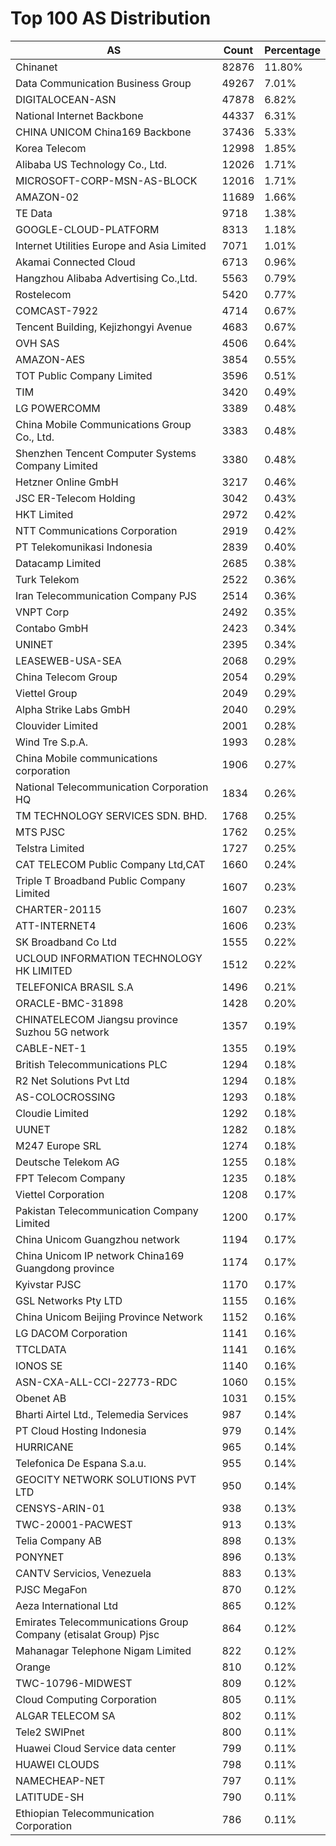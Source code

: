 # Top 100 AS Distribution
| AS | Count | Percentage |
|----|----|----|
| Chinanet | 82876 | 11.80% |
| Data Communication Business Group | 49267 | 7.01% |
| DIGITALOCEAN-ASN | 47878 | 6.82% |
| National Internet Backbone | 44337 | 6.31% |
| CHINA UNICOM China169 Backbone | 37436 | 5.33% |
| Korea Telecom | 12998 | 1.85% |
| Alibaba US Technology Co., Ltd. | 12026 | 1.71% |
| MICROSOFT-CORP-MSN-AS-BLOCK | 12016 | 1.71% |
| AMAZON-02 | 11689 | 1.66% |
| TE Data | 9718 | 1.38% |
| GOOGLE-CLOUD-PLATFORM | 8313 | 1.18% |
| Internet Utilities Europe and Asia Limited | 7071 | 1.01% |
| Akamai Connected Cloud | 6713 | 0.96% |
| Hangzhou Alibaba Advertising Co.,Ltd. | 5563 | 0.79% |
| Rostelecom | 5420 | 0.77% |
| COMCAST-7922 | 4714 | 0.67% |
| Tencent Building, Kejizhongyi Avenue | 4683 | 0.67% |
| OVH SAS | 4506 | 0.64% |
| AMAZON-AES | 3854 | 0.55% |
| TOT Public Company Limited | 3596 | 0.51% |
| TIM | 3420 | 0.49% |
| LG POWERCOMM | 3389 | 0.48% |
| China Mobile Communications Group Co., Ltd. | 3383 | 0.48% |
| Shenzhen Tencent Computer Systems Company Limited | 3380 | 0.48% |
| Hetzner Online GmbH | 3217 | 0.46% |
| JSC ER-Telecom Holding | 3042 | 0.43% |
| HKT Limited | 2972 | 0.42% |
| NTT Communications Corporation | 2919 | 0.42% |
| PT Telekomunikasi Indonesia | 2839 | 0.40% |
| Datacamp Limited | 2685 | 0.38% |
| Turk Telekom | 2522 | 0.36% |
| Iran Telecommunication Company PJS | 2514 | 0.36% |
| VNPT Corp | 2492 | 0.35% |
| Contabo GmbH | 2423 | 0.34% |
| UNINET | 2395 | 0.34% |
| LEASEWEB-USA-SEA | 2068 | 0.29% |
| China Telecom Group | 2054 | 0.29% |
| Viettel Group | 2049 | 0.29% |
| Alpha Strike Labs GmbH | 2040 | 0.29% |
| Clouvider Limited | 2001 | 0.28% |
| Wind Tre S.p.A. | 1993 | 0.28% |
| China Mobile communications corporation | 1906 | 0.27% |
| National Telecommunication Corporation HQ | 1834 | 0.26% |
| TM TECHNOLOGY SERVICES SDN. BHD. | 1768 | 0.25% |
| MTS PJSC | 1762 | 0.25% |
| Telstra Limited | 1727 | 0.25% |
| CAT TELECOM Public Company Ltd,CAT | 1660 | 0.24% |
| Triple T Broadband Public Company Limited | 1607 | 0.23% |
| CHARTER-20115 | 1607 | 0.23% |
| ATT-INTERNET4 | 1606 | 0.23% |
| SK Broadband Co Ltd | 1555 | 0.22% |
| UCLOUD INFORMATION TECHNOLOGY HK LIMITED | 1512 | 0.22% |
| TELEFONICA BRASIL S.A | 1496 | 0.21% |
| ORACLE-BMC-31898 | 1428 | 0.20% |
| CHINATELECOM Jiangsu province Suzhou 5G network | 1357 | 0.19% |
| CABLE-NET-1 | 1355 | 0.19% |
| British Telecommunications PLC | 1294 | 0.18% |
| R2 Net Solutions Pvt Ltd | 1294 | 0.18% |
| AS-COLOCROSSING | 1293 | 0.18% |
| Cloudie Limited | 1292 | 0.18% |
| UUNET | 1282 | 0.18% |
| M247 Europe SRL | 1274 | 0.18% |
| Deutsche Telekom AG | 1255 | 0.18% |
| FPT Telecom Company | 1235 | 0.18% |
| Viettel Corporation | 1208 | 0.17% |
| Pakistan Telecommunication Company Limited | 1200 | 0.17% |
| China Unicom Guangzhou network | 1194 | 0.17% |
| China Unicom IP network China169 Guangdong province | 1174 | 0.17% |
| Kyivstar PJSC | 1170 | 0.17% |
| GSL Networks Pty LTD | 1155 | 0.16% |
| China Unicom Beijing Province Network | 1152 | 0.16% |
| LG DACOM Corporation | 1141 | 0.16% |
| TTCLDATA | 1141 | 0.16% |
| IONOS SE | 1140 | 0.16% |
| ASN-CXA-ALL-CCI-22773-RDC | 1060 | 0.15% |
| Obenet AB | 1031 | 0.15% |
| Bharti Airtel Ltd., Telemedia Services | 987 | 0.14% |
| PT Cloud Hosting Indonesia | 979 | 0.14% |
| HURRICANE | 965 | 0.14% |
| Telefonica De Espana S.a.u. | 955 | 0.14% |
| GEOCITY NETWORK SOLUTIONS PVT LTD | 950 | 0.14% |
| CENSYS-ARIN-01 | 938 | 0.13% |
| TWC-20001-PACWEST | 913 | 0.13% |
| Telia Company AB | 898 | 0.13% |
| PONYNET | 896 | 0.13% |
| CANTV Servicios, Venezuela | 883 | 0.13% |
| PJSC MegaFon | 870 | 0.12% |
| Aeza International Ltd | 865 | 0.12% |
| Emirates Telecommunications Group Company (etisalat Group) Pjsc | 864 | 0.12% |
| Mahanagar Telephone Nigam Limited | 822 | 0.12% |
| Orange | 810 | 0.12% |
| TWC-10796-MIDWEST | 809 | 0.12% |
| Cloud Computing Corporation | 805 | 0.11% |
| ALGAR TELECOM SA | 802 | 0.11% |
| Tele2 SWIPnet | 800 | 0.11% |
| Huawei Cloud Service data center | 799 | 0.11% |
| HUAWEI CLOUDS | 798 | 0.11% |
| NAMECHEAP-NET | 797 | 0.11% |
| LATITUDE-SH | 790 | 0.11% |
| Ethiopian Telecommunication Corporation | 786 | 0.11% |
